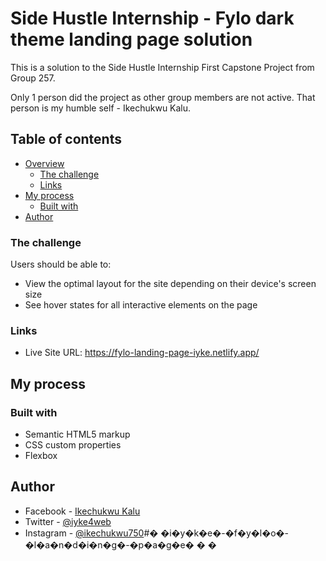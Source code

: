 # Side Hustle Internship - Fylo dark theme landing page solution

This is a solution to the Side Hustle Internship First Capstone Project from Group 257. 

Only 1 person did the project as other group members are not active. That person is my humble self - Ikechukwu Kalu.

## Table of contents

- [Overview](#overview)
  - [The challenge](#the-challenge)
  - [Links](#links)
- [My process](#my-process)
  - [Built with](#built-with)
- [Author](#author)


### The challenge

Users should be able to:

- View the optimal layout for the site depending on their device's screen size
- See hover states for all interactive elements on the page


### Links

- Live Site URL: https://fylo-landing-page-iyke.netlify.app/

## My process

### Built with

- Semantic HTML5 markup
- CSS custom properties
- Flexbox

## Author

- Facebook - [Ikechukwu Kalu](https://www.facebook.com/ikechukwu750)
- Twitter - [@iyke4web](https://www.twitter.com/iyke4web)
- Instagram - [@ikechukwu750](https://www.instagram.com/ikechukwu750)#� �i�y�k�e�-�f�y�l�o�-�l�a�n�d�i�n�g�-�p�a�g�e�
�
�
